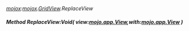 _[mojox](../../modules/mojox/mojox-module.md):[mojox](../../modules/mojox/mojox-module.md).[GridView](../../modules/mojox/mojox-gridview.md).ReplaceView_
##### Method ReplaceView:Void( view:[mojo.app.View](../../modules/mojo/mojo-app-view.md),with:[mojo.app.View](../../modules/mojo/mojo-app-view.md) )
